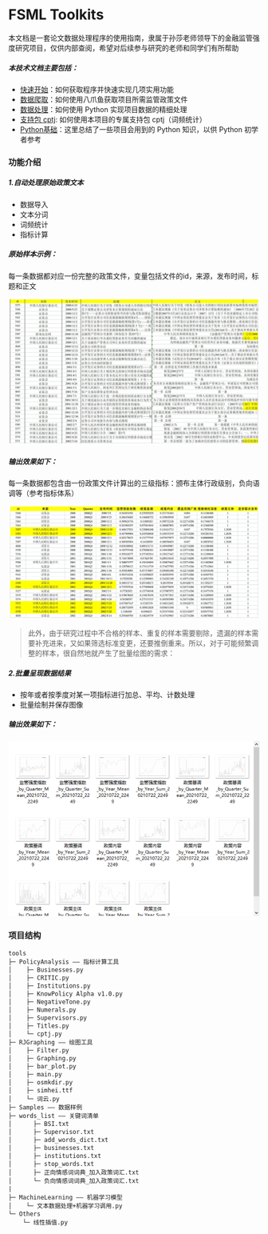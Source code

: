 # FSML Toolkits

本文档是一套论文数据处理程序的使用指南，隶属于孙莎老师领导下的金融监管强度研究项目，仅供内部查阅，希望对后续参与研究的老师和同学们有所帮助


##### 本技术文档主要包括：
- [快速开始](快速开始.md)：如何获取程序并快速实现几项实用功能
- [数据爬取](数据爬取.html)：如何使用八爪鱼获取项目所需监管政策文件
- [数据处理](数据处理.md)：如何使用 Python 实现项目数据的精细处理
- [支持包 cptj](cptj.md): 如何使用本项目的专属支持包 cptj（词频统计）
- [Python基础](Python.md)：这里总结了一些项目会用到的 Python 知识，以供 Python 初学者参考

### 功能介绍
##### 1.自动处理原始政策文本
- 数据导入
- 文本分词
- 词频统计
- 指标计算

##### 原始样本示例：

每一条数据都对应一份完整的政策文件，变量包括文件的id，来源，发布时间，标题和正文

![结果示例1](原始样本示例.jpg)

##### 输出效果如下：

每一条数据都包含由一份政策文件计算出的三级指标：颁布主体行政级别，负向语调等（参考指标体系）

![结果示例2](面板数据示例.jpg)

> 此外，由于研究过程中不合格的样本、重复的样本需要剔除，遗漏的样本需要补充进来，又如果筛选标准变更，还要推倒重来。所以，对于可能频繁调整的样本，很自然地就产生了批量绘图的需求：

##### 2.批量呈现数据结果
- 按年或者按季度对某一项指标进行加总、平均、计数处理
- 批量绘制并保存图像

##### 输出效果如下：
![结果示例3](批量绘图示例.png)

### 项目结构
```text
tools
├─ PolicyAnalysis —— 指标计算工具
│    ├─ Businesses.py
│    ├─ CRITIC.py
│    ├─ Institutions.py
│    ├─ KnowPolicy Alpha v1.0.py
│    ├─ NegativeTone.py
│    ├─ Numerals.py
│    ├─ Supervisors.py
│    ├─ Titles.py
│    └─ cptj.py
├─ RJGraphing —— 绘图工具
│    ├─ Filter.py
│    ├─ Graphing.py
│    ├─ bar_plot.py
│    ├─ main.py
│    ├─ osmkdir.py
│    ├─ simhei.ttf
│    └─ 词云.py
├─ Samples —— 数据样例
├─ words_list —— 关键词清单
│      ├─ BSI.txt
│      ├─ Supervisor.txt
│      ├─ add_words_dict.txt
│      ├─ businesses.txt
│      ├─ institutions.txt
│      ├─ stop_words.txt
│      ├─ 正向情感词词典_加入政策词汇.txt
│      └─ 负向情感词词典_加入政策词汇.txt
|
├─ MachineLearning —— 机器学习模型
│    └─ 文本数据处理+机器学习调用.py
└─ Others
    └─ 线性插值.py
```


